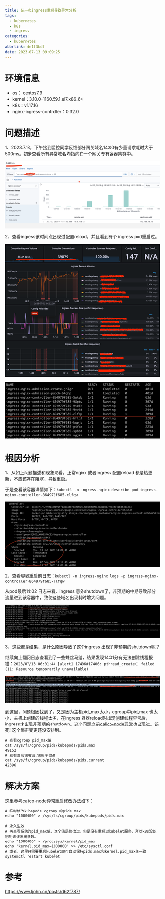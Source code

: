 ```yaml
---
title: 记一次ingress重启导致异常分析
tags:
  - kubernetes
  - k8s
  - ingress
categories:
  - kubernetes
abbrlink: de1f3bdf
date: 2023-07-13 09:09:25
---
```

# 环境信息

- os： centos7.9
- kernel：3.10.0-1160.59.1.el7.x86_64
- k8s：v1.17.16
- nginx-ingress-controller：0.32.0

# 问题描述

1、2023.7.13，下午接到监控同学反馈部分网关域名14:00有少量请求耗时大于500ms。初步查看所有异常域名均指向在一个网关专有容器集群中。

![1689252049864](记一次ingress重启导致异常分析/1689252049864.png)

2、查看ingress该时间点出现过配置reload，并且看到有个 ingress pod重启过。

![1689252514292](记一次ingress重启导致异常分析/1689252514292.png)

![1689252582052](记一次ingress重启导致异常分析/1689252582052.png)

# 根因分析

1、从如上问题描述和现象来看，正常nginx 或者ingress 配置reload 都是热更新，不应该存在阻塞，导致重启。

于是查看该容器详情如下：`kubectl -n ingress-nginx describe pod ingress-nginx-controller-864979f685-clfqw`

![1689252916157](记一次ingress重启导致异常分析/1689252916157.png)

2、查看容器重启前日志：`kubectl -n ingress-nginx logs -p ingress-nginx-controller-864979f685-clfqw`

从pod最后14:02 日志来看，ingress 意外shutdown了，非预期的中期导致部分流量进到该容器中，致使这些域名出现耗时增大问题。

![1689252788046](记一次ingress重启导致异常分析/1689252788046.png)

3、这些都是结果，是什么原因导致了这个ingress 出现了非预期的shutdown呢？

继续向上翻阅日志查看到了一些蛛丝马迹，结果发现14:01分有无法创建线程报错：`2023/07/13 06:01:44 [alert] 17406#17406: pthread_create() failed (11: Resource temporarily unavailable)`

![1689254284314](记一次ingress重启导致异常分析/1689254284314.png)

到这里，问题根因找到了，又是因为主机pid_max太小，cgroup中pid_max 也太小，主机上创建的线程太多，在ingress 容器reload时出现创建线程异常后，ingress才出现非预期的shutdown。这个问题之前[calico-node异常](https://www.ljohn.cn/posts/d62f787/)也出现过。该死! 这个集群变更还没安排到。

```
# 查看cgroup pid_max值
cat /sys/fs/cgroup/pids/kubepods/pids.max
49152
# 查看当前使用值,使用率很高
cat /sys/fs/cgroup/pids/kubepods/pids.current
42396
```

# 解决方案

这里参考calico-node异常重启修改办法如下：

```
# 临时修改kubepods cgroup 的pids.max 
echo "1000000" > /sys/fs/cgroup/pids/kubepods/pids.max

# 永久生效
# 再查看系统的pid_max值，这个值是修改过，但是没有重启过kubelet服务，所以k8s没识别到该该系统参数。
echo "1000000" > /proc/sys/kernel/pid_max
echo 'kernel.pid_max=1000000' >> /etc/sysctl.conf
# 或者，这里只需要重启kubelet即可自动保持pids.max和kernel.pid_max值一致
systemctl restart kubelet
```

# 参考

https://www.ljohn.cn/posts/d62f787/
